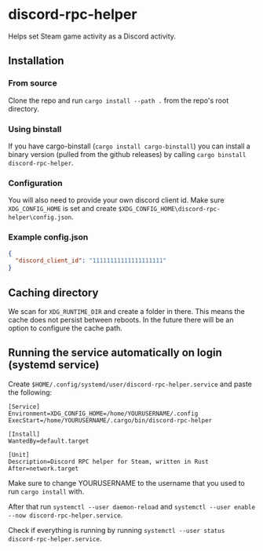 # discord-rpc-helper

Helps set Steam game activity as a Discord activity.

## Installation

### From source

Clone the repo and run `cargo install --path .` from the repo's root directory.

### Using binstall

If you have cargo-binstall (`cargo install cargo-binstall`) you can install a binary version (pulled from the github releases) by calling `cargo binstall discord-rpc-helper`.

### Configuration

You will also need to provide your own discord client id. Make sure `XDG_CONFIG_HOME` is set and create `$XDG_CONFIG_HOME\discord-rpc-helper\config.json`.

### Example config.json

```json
{
  "discord_client_id": "11111111111111111111" 
}
```

## Caching directory

We scan for `XDG_RUNTIME_DIR` and create a folder in there. This means the cache does not persist between reboots. In the future there will be an option to configure the cache path.

## Running the service automatically on login (systemd service)

Create `$HOME/.config/systemd/user/discord-rpc-helper.service` and paste the following:

```systemd
[Service]
Environment=XDG_CONFIG_HOME=/home/YOURUSERNAME/.config
ExecStart=/home/YOURUSERNAME/.cargo/bin/discord-rpc-helper

[Install]
WantedBy=default.target

[Unit]
Description=Discord RPC helper for Steam, written in Rust
After=network.target
```

Make sure to change YOURUSERNAME to the username that you used to run `cargo install` with.

After that run `systemctl --user daemon-reload` and `systemctl --user enable --now discord-rpc-helper.service`.

Check if everything is running by running `systemctl --user status discord-rpc-helper.service`.

